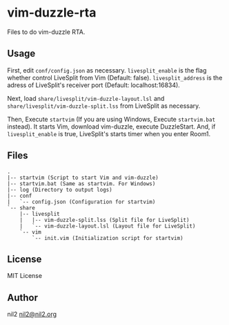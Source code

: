 vim-duzzle-rta
==============

Files to do vim-duzzle RTA.

Usage
-----

First, edit `conf/config.json` as necessary.
`livesplit_enable` is the flag whether control LiveSplit from Vim (Default: false).
`livesplit_address` is the adress of LiveSplit's receiver port (Default: localhost:16834).

Next, load `share/livesplit/vim-duzzle-layout.lsl` and `share/livesplit/vim-duzzle-split.lss` from LiveSplit as necessary.

Then, Execute `startvim` (If you are using Windows, Execute `startvim.bat` instead).
It starts Vim, download vim-duzzle, execute DuzzleStart.
And, if `livesplit_enable` is true, LiveSplit's starts timer when you enter Room1.

Files
-----

```
.
|-- startvim (Script to start Vim and vim-duzzle)
|-- startvim.bat (Same as startvim. For Windows)
|-- log (Directory to output logs)
|-- conf
|   `-- config.json (Configuration for startvim)
`-- share
    |-- livesplit
    |   |-- vim-duzzle-split.lss (Split file for LiveSplit)
    |   `-- vim-duzzle-layout.lsl (Layout file for LiveSplit)
    `-- vim
        `-- init.vim (Initialization script for startvim)
```

License
-------

MIT License

Author
------

nil2 <nil2@nil2.org>
